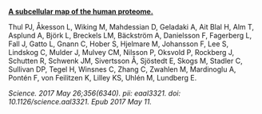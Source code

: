 [**A subcellular map of the human proteome.**](https://www.ncbi.nlm.nih.gov/pubmed/28495876)

Thul PJ, Åkesson L, Wiking M, Mahdessian D, Geladaki A, Ait Blal H, Alm T, Asplund A, Björk L, Breckels LM, Bäckström A, Danielsson F, Fagerberg L, Fall J, Gatto L, Gnann C, Hober S, Hjelmare M, Johansson F, Lee S, Lindskog C, Mulder J, Mulvey CM, Nilsson P, Oksvold P, Rockberg J, Schutten R, Schwenk JM, Sivertsson Å, Sjöstedt E, Skogs M, Stadler C, Sullivan DP, Tegel H, Winsnes C, Zhang C, Zwahlen M, Mardinoglu A, Pontén F, von Feilitzen K, Lilley KS, Uhlén M, Lundberg E. 

*Science. 2017 May 26;356(6340). pii: eaal3321. doi: 10.1126/science.aal3321. Epub 2017 May 11.* 
